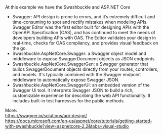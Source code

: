 At this example we have the Swashbuckle and ASP.NET Core

- Swagger: API design is prone to errors, and it’s extremely difficult and time-consuming to spot and rectify mistakes when modeling APIs. Swagger Editor was the first editor built for designing APIs with the OpenAPI Specification (OAS), and has continued to  meet the needs of developers building APIs with OAS. The Editor validates your design in real-time, checks for OAS compliancy, and provides visual feedback on the go.
- Swashbuckle.AspNetCore.Swagger: a Swagger object model and middleware to expose SwaggerDocument objects as JSON endpoints.
- Swashbuckle.AspNetCore.SwaggerGen: a Swagger generator that builds SwaggerDocument objects directly from your routes, controllers, and models. It's typically combined with the Swagger endpoint middleware to automatically expose Swagger JSON.
- Swashbuckle.AspNetCore.SwaggerUI: an embedded version of the Swagger UI tool. It interprets Swagger JSON to build a rich, customizable experience for describing the web API functionality. It includes built-in test harnesses for the public methods.

More:<br>
https://swagger.io/solutions/api-design/<br>
https://docs.microsoft.com/en-us/aspnet/core/tutorials/getting-started-with-swashbuckle?view=aspnetcore-2.2&tabs=visual-studio

